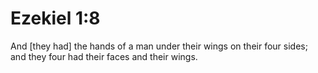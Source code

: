# Ezekiel 1:8

And [they had] the hands of a man under their wings on their four sides; and they four had their faces and their wings.